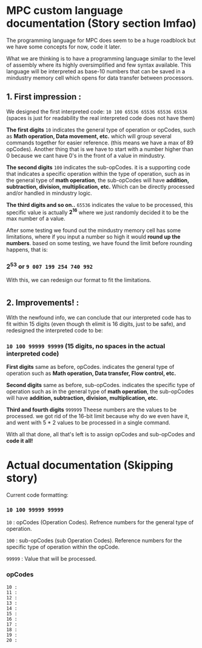 # MPC custom language documentation (Story section lmfao)
The programming language for MPC does seem to be a huge roadblock but we have some concepts for now, code it later.

What we are thinking is to have a programming language similar to the level of assembly where its highly oversimplified and few syntax available. This language will be interpreted as base-10 numbers that can be saved in a mindustry memory cell which opens for data transfer between processors.

## 1. First impression :
We designed the first interpreted code: `10 100 65536 65536 65536 65536` (spaces is just for readability the real interpreted code does not have them)

**The first digits** `10` indicates the general type of operation or opCodes, such as **Math operation, Data movement, etc.** which will group several commands together for easier reference. (this means we have a max of 89 opCodes). 
Another thing that is we have to start with a number higher than 0 because we cant have 0's in the front of a value in mindustry.

**The second digits** `100` indicates the sub-opCodes. it is a supporting code that indicates a specific operation within the type of operation, such as in the general type of **math operation**, the sub-opCodes will have **addition, subtraction, division, multiplication, etc.** Which can be directly processed and/or handled in mindustry logic.

**The third digits and so on..** `65536` indicates the value to be processed, this specific value is actually **2<sup>16</sup>** where we just randomly decided it to be the max number of a value.

After some testing we found out the mindustry memory cell has some limitations, where if you input a number so high it would **round up the numbers**. based on some testing, we have found the limit before rounding happens, that is:

### 2<sup>53</sup> or `9 007 199 254 740 992`

With this, we can redesign our format to fit the limitations.
#
## 2. Improvements! :
With the newfound info, we can conclude that our interpreted code has to fit within 15 digits (even though th elimit is 16 digits, just to be safe), and redesigned the interpreted code to be:

### ```10 100 99999 99999``` (15 digits, no spaces in the actual interpreted code)

**First digits** same as before, opCodes. indicates the general type of operation such as **Math operation, Data transfer, Flow control, etc.**

**Second digits** same as before, sub-opCodes. indicates the specific type of operation such as in the general type of **math operation**, the sub-opCodes will have **addition, subtraction, division, multiplication, etc.**

**Third and fourth digits** `999999` Theese numbers are the values to be processed. we got rid of the 16-bit limit because why do we even have it, and went with 5 * 2 values to be processed in a single command.

With all that done, all that's left is to assign opCodes and sub-opCodes and **code it all!**


#
# Actual documentation (Skipping story)
Current code formatting:
### ```10 100 99999 99999```

`10` : opCodes (Operation Codes). Refrence numbers for the general type of operation.

`100` : sub-opCodes (sub Operation Codes). Reference numbers for the specific type of operation within the opCode.

`99999` : Value that will be processed.

### opCodes
```
10 : 
11 : 
12 : 
13 : 
14 : 
15 : 
16 : 
17 : 
18 : 
19 : 
20 : 
```